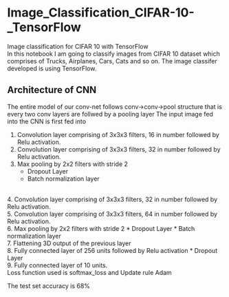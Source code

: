 # Image_Classification_CIFAR-10-_TensorFlow
Image classification for CIFAR 10 with TensorFlow
<br>
In this notebook I am going to classify images from CIFAR 10 dataset which comprises of Trucks, Airplanes, Cars, Cats and so on.
The image classifer developed is using TensorFlow.
<br>
## Architecture of CNN
The entire model of our conv-net follows conv->conv->pool structure that is every two conv layers are follwed by a pooling layer
The input image fed into the CNN is first fed into
1. Convolution layer comprising of 3x3x3 filters, 16 in number followed by Relu activation.
2. Convolution layer comprising of 3x3x3 filters, 32 in number followed by Relu activation.
3. Max pooling by 2x2 filters with stride 2
    * Dropout Layer
    * Batch normalization layer
<br>
4. Convolution layer comprising of 3x3x3 filters, 32 in number followed by Relu activation.
<br>
5. Convolution layer comprising of 3x3x3 filters, 64 in number followed by Relu activation.
<br>
6. Max pooling by 2x2 filters with stride 2
    * Dropout Layer
    * Batch normalization layer
<br>
7. Flattening 3D output of the previous layer 
<br>
8. Fully connected layer of 256 units followed by Relu activation
    * Dropout Layer
<br>
9. Fully connected layer of 10 units.
<br>
Loss function used is softmax_loss and Update rule Adam

The test set accuracy is 68%
